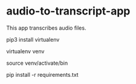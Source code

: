 # audio-to-transcript-app
This app transcribes audio files. 


pip3 install virtualenv

virtualenv venv

source venv/activate/bin

pip install -r requirements.txt